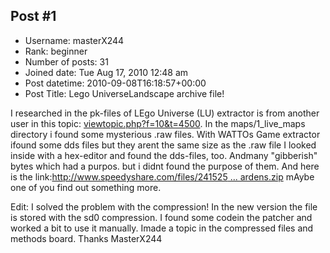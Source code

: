 ## Post #1
- Username: masterX244
- Rank: beginner
- Number of posts: 31
- Joined date: Tue Aug 17, 2010 12:48 am
- Post datetime: 2010-09-08T16:18:57+00:00
- Post Title: Lego UniverseLandscape archive file!

I researched in the pk-files of LEgo Universe (LU) extractor is from another user in this topic: [viewtopic.php?f=10&t=4500](http://forum.xentax.com/viewtopic.php?f=10&t=4500).
In the maps/1_live_maps directory i found some mysterious .raw files. With WATTOs Game extractor ifound some dds files but they arent the same size as the .raw file I looked inside with a hex-editor and found the dds-files, too. Andmany "gibberish" bytes which had a purpos. but i didnt found the purpose of them. 
And here  is the link:[http://www.speedyshare.com/files/241525 ... ardens.zip](http://www.speedyshare.com/files/24152562/avant_gardens.zip)
mAybe one of you find out something more.

Edit: I solved the problem with the compression!
In the new version the file is stored with the sd0 compression. I found some codein the patcher and worked a bit to use it manually.
Imade a topic in the compressed files and methods board.
Thanks
MasterX244
